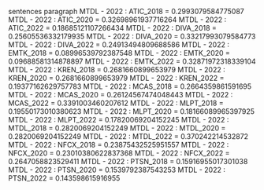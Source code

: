 sentences
paragraph
MTDL - 2022 : ATIC_2018 = 0.2993079584775087
MTDL - 2022 : ATIC_2020 = 0.32698961937716264
MTDL - 2022 : ATIC_2022 = 0.18685121107266434
MTDL - 2022 : DIVA_2018 = 0.25605536332179935
MTDL - 2022 : DIVA_2020 = 0.33217993079584773
MTDL - 2022 : DIVA_2022 = 0.24913494809688586
MTDL - 2022 : EMTK_2018 = 0.08996539792387548
MTDL - 2022 : EMTK_2020 = 0.09688581314878897
MTDL - 2022 : EMTK_2022 = 0.32871972318339104
MTDL - 2022 : KREN_2018 = 0.2681660899653979
MTDL - 2022 : KREN_2020 = 0.2681660899653979
MTDL - 2022 : KREN_2022 = 0.19377162629757783
MTDL - 2022 : MCAS_2018 = 0.2664359861591695
MTDL - 2022 : MCAS_2020 = 0.26124567474048443
MTDL - 2022 : MCAS_2022 = 0.3391003460207612
MTDL - 2022 : MLPT_2018 = 0.19550173010380623
MTDL - 2022 : MLPT_2020 = 0.18166089965397925
MTDL - 2022 : MLPT_2022 = 0.17820069204152245
MTDL - 2022 : MTDL_2018 = 0.2820069204152249
MTDL - 2022 : MTDL_2020 = 0.2820069204152249
MTDL - 2022 : MTDL_2022 = 0.370242214532872
MTDL - 2022 : NFCX_2018 = 0.23875432525951557
MTDL - 2022 : NFCX_2020 = 0.23010380622837368
MTDL - 2022 : NFCX_2022 = 0.2647058823529411
MTDL - 2022 : PTSN_2018 = 0.15916955017301038
MTDL - 2022 : PTSN_2020 = 0.1539792387543253
MTDL - 2022 : PTSN_2022 = 0.143598615916955
